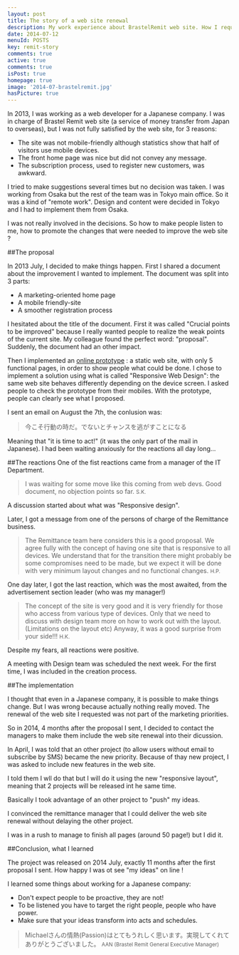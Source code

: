 ```yaml
---
layout: post
title: The story of a web site renewal
description: My work experience about BrastelRemit web site. How I requested the changes that were needed to improve the web site efficiency. 
date: 2014-07-12
menuId: POSTS
key: remit-story
comments: true
active: true
comments: true
isPost: true
homepage: true
image: '2014-07-brastelremit.jpg'
hasPicture: true
---
```


In 2013, I was working as a web developer for a Japanese company.
I was in charge of Brastel Remit web site (a service of money transfer from Japan to overseas), but I was not fully satisfied by the web site, for 3 reasons:

* The site was not mobile-friendly although statistics show that half of visitors use mobile devices.
* The front home page was nice but did not convey any message.
* The subscription process, used to register new customers, was awkward.

I tried to make suggestions several times but no decision was taken.
I was working from Osaka but the rest of the team was in Tokyo main office.
So it was a kind of "remote work".
Design and content were decided in Tokyo and I had to implement them from Osaka.  

I was not really involved in the decisions.
So how to make people listen to me, how to promote the changes that were needed to improve the web site ?



##The proposal

In 2013 July, I decided to make things happen.
First I shared a document about the improvement I wanted to implement.
The document was split into 3 parts:

* A marketing-oriented home page
* A mobile friendly-site
* A smoother registration process

I hesitated about the title of the document.
First it was called "Crucial points to be improved" because I really wanted people to realize the weak points of the current site.
My colleague found the perfect word: "proposal".
Suddenly, the document had an other impact.

Then I implemented an [online prototype](http://michaelrambeau.com/it/projects/brastelremit/) : a static web site, with only 5 functional pages, in order to show people what could be done.
I chose to implement a solution using what is called "Responsive Web Design": the same web site behaves differently depending on the device screen.
I asked people to check the prototype from their mobiles.
With the prototype, people can clearly see what I proposed.

I sent an email on August the 7th, the conlusion was:

> 今こそ行動の時だ。でないとチャンスを逃がすことになる

Meaning that "it is time to act!" (it was the only part of the mail in Japanese).
I had been waiting anxiously for the reactions all day long...

##The reactions
One of the fist reactions came from a manager of the IT Department.
>I was waiting for some move like this coming from web devs.
Good document, no objection points so far.
<small>S.K.</small>

A discussion started about what was "Responsive design".

Later, I got a message from one of the persons of charge of the Remittance business.

> The Remittance team here considers this is a good proposal.
We agree fully with the concept of having one site that is responsive to all devices.
We understand that for the transition there might probably be some compromises need to be made, 
but we expect it will be done with very minimum layout changes and no functional changes.
<small>H.P.</small>

One day later, I got the last reaction, which was the most awaited, from the advertisement section leader (who was my manager!)

> The concept of the site is very good and it is very friendly for  those who access from various type of devices.
Only that we need to discuss  with design team more on how to work out with the layout. (Limitations on the layout etc)
Anyway, it was a good surprise from your side!!!
 <small>H.K.</small>


Despite my fears, all reactions were positive.

A meeting with Design team was scheduled the next week.
For the first time, I was included in the creation process.



##The implementation

I thought that even in a Japanese company, it is possible to make things change.
But I was wrong because actually nothing really moved.
The renewal of the web site I requested was not part of the marketing priorities.

So in 2014, 4 months after the proposal I sent, I decided to contact the managers to make them include the web site renewal into their dicussion.

In April, I was told that an other project (to allow users without email to subscribe by SMS) became the new priority.
Because of thay new project, I was asked to include new features in the web site.

I told them I wll do that but I will do it using the new "responsive layout", meaning that 2 projects will be released int he same time.

Basically I took advantage of an other project to "push" my ideas.

I convinced the remittance manager that I could deliver the web site renewal without delaying the other project.

I was in a rush to manage to finish all pages (around 50 page!) but I did it.




##Conclusion, what I learned

The project was released on 2014 July, exactly 11 months after the first proposal I sent.
How happy I was ot see "my ideas" on line !

I learned some things about working for a Japanese company:

* Don't expect people to be proactive, they are not!
* To be listened you have to target the right people, people who have power.
* Make sure that your ideas transform into acts and schedules.

> Michaelさんの情熱(Passion)はとてもうれしく思います。実現してくれてありがとうございました。
 <small>AAN (Brastel Remit General Executive Manager)</small>